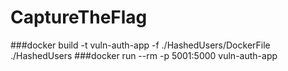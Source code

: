 # CaptureTheFlag

###docker build -t vuln-auth-app -f ./HashedUsers/DockerFile ./HashedUsers
###docker run --rm -p 5001:5000 vuln-auth-app
